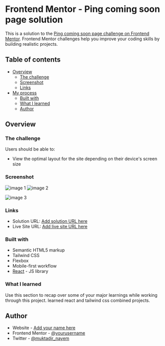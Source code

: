 # Frontend Mentor - Ping coming soon page solution

This is a solution to the [Ping coming soon page challenge on Frontend Mentor](https://www.frontendmentor.io/challenges/ping-single-column-coming-soon-page-5cadd051fec04111f7b848da). Frontend Mentor challenges help you improve your coding skills by building realistic projects. 

## Table of contents

- [Overview](#overview)
  - [The challenge](#the-challenge)
  - [Screenshot](#screenshot)
  - [Links](#links)
- [My process](#my-process)
  - [Built with](#built-with)
  - [What I learned](#what-i-learned)
  - [Author](#author)




## Overview

### The challenge

Users should be able to:

- View the optimal layout for the site depending on their device's screen size

### Screenshot

![image 1](https://github.com/Muktadirnayem66/Ping-coming-soon-page/assets/76747765/6e15ed57-e91a-4cfa-a0cf-03e5d9e579ca)
![image 2](https://github.com/Muktadirnayem66/Ping-coming-soon-page/assets/76747765/684707c8-c346-4120-b194-cc245e8c2449)

![image 3](https://github.com/Muktadirnayem66/Ping-coming-soon-page/assets/76747765/e480f7db-63f8-4269-b066-a963b5a7f1b6)


### Links

- Solution URL: [Add solution URL here](https://your-solution-url.com)
- Live Site URL: [Add live site URL here](https://your-live-site-url.com)


### Built with

- Semantic HTML5 markup
- Tailwind CSS
- Flexbox
- Mobile-first workflow
- [React](https://reactjs.org/) - JS library


### What I learned

Use this section to recap over some of your major learnings while working through this project. learned react and tailwind css combined projects.


## Author

- Website - [Add your name here](https://www.your-site.com)
- Frontend Mentor - [@yourusername](https://www.frontendmentor.io/profile/yourusername)
- Twitter - [@muktadir_nayem](https://www.twitter.com/muktadir_nayem)


